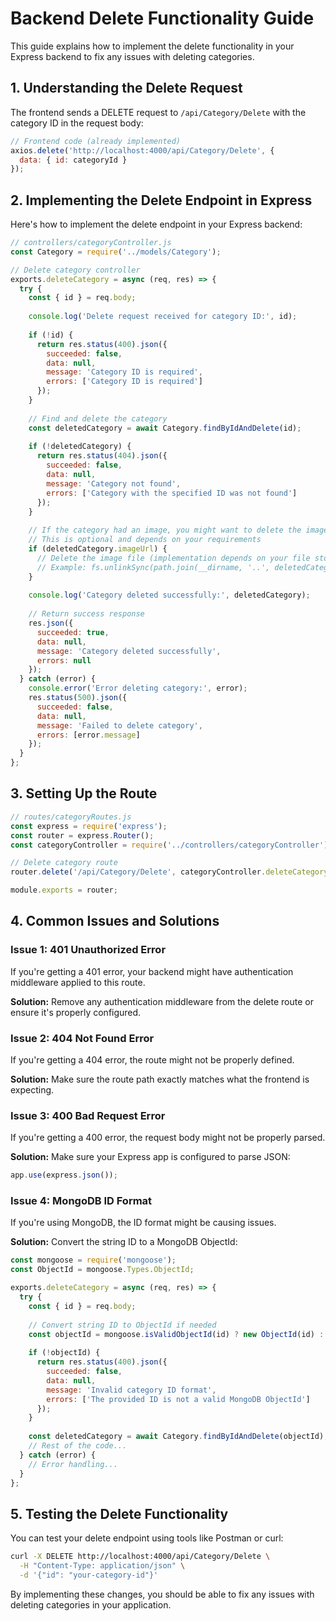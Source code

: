 # Backend Delete Functionality Guide

This guide explains how to implement the delete functionality in your Express backend to fix any issues with deleting categories.

## 1. Understanding the Delete Request

The frontend sends a DELETE request to `/api/Category/Delete` with the category ID in the request body:

```javascript
// Frontend code (already implemented)
axios.delete('http://localhost:4000/api/Category/Delete', {
  data: { id: categoryId }
});
```

## 2. Implementing the Delete Endpoint in Express

Here's how to implement the delete endpoint in your Express backend:

```javascript
// controllers/categoryController.js
const Category = require('../models/Category');

// Delete category controller
exports.deleteCategory = async (req, res) => {
  try {
    const { id } = req.body;
    
    console.log('Delete request received for category ID:', id);
    
    if (!id) {
      return res.status(400).json({
        succeeded: false,
        data: null,
        message: 'Category ID is required',
        errors: ['Category ID is required']
      });
    }
    
    // Find and delete the category
    const deletedCategory = await Category.findByIdAndDelete(id);
    
    if (!deletedCategory) {
      return res.status(404).json({
        succeeded: false,
        data: null,
        message: 'Category not found',
        errors: ['Category with the specified ID was not found']
      });
    }
    
    // If the category had an image, you might want to delete the image file too
    // This is optional and depends on your requirements
    if (deletedCategory.imageUrl) {
      // Delete the image file (implementation depends on your file storage)
      // Example: fs.unlinkSync(path.join(__dirname, '..', deletedCategory.imageUrl));
    }
    
    console.log('Category deleted successfully:', deletedCategory);
    
    // Return success response
    res.json({
      succeeded: true,
      data: null,
      message: 'Category deleted successfully',
      errors: null
    });
  } catch (error) {
    console.error('Error deleting category:', error);
    res.status(500).json({
      succeeded: false,
      data: null,
      message: 'Failed to delete category',
      errors: [error.message]
    });
  }
};
```

## 3. Setting Up the Route

```javascript
// routes/categoryRoutes.js
const express = require('express');
const router = express.Router();
const categoryController = require('../controllers/categoryController');

// Delete category route
router.delete('/api/Category/Delete', categoryController.deleteCategory);

module.exports = router;
```

## 4. Common Issues and Solutions

### Issue 1: 401 Unauthorized Error

If you're getting a 401 error, your backend might have authentication middleware applied to this route.

**Solution:** Remove any authentication middleware from the delete route or ensure it's properly configured.

### Issue 2: 404 Not Found Error

If you're getting a 404 error, the route might not be properly defined.

**Solution:** Make sure the route path exactly matches what the frontend is expecting.

### Issue 3: 400 Bad Request Error

If you're getting a 400 error, the request body might not be properly parsed.

**Solution:** Make sure your Express app is configured to parse JSON:

```javascript
app.use(express.json());
```

### Issue 4: MongoDB ID Format

If you're using MongoDB, the ID format might be causing issues.

**Solution:** Convert the string ID to a MongoDB ObjectId:

```javascript
const mongoose = require('mongoose');
const ObjectId = mongoose.Types.ObjectId;

exports.deleteCategory = async (req, res) => {
  try {
    const { id } = req.body;
    
    // Convert string ID to ObjectId if needed
    const objectId = mongoose.isValidObjectId(id) ? new ObjectId(id) : null;
    
    if (!objectId) {
      return res.status(400).json({
        succeeded: false,
        data: null,
        message: 'Invalid category ID format',
        errors: ['The provided ID is not a valid MongoDB ObjectId']
      });
    }
    
    const deletedCategory = await Category.findByIdAndDelete(objectId);
    // Rest of the code...
  } catch (error) {
    // Error handling...
  }
};
```

## 5. Testing the Delete Functionality

You can test your delete endpoint using tools like Postman or curl:

```bash
curl -X DELETE http://localhost:4000/api/Category/Delete \
  -H "Content-Type: application/json" \
  -d '{"id": "your-category-id"}'
```

By implementing these changes, you should be able to fix any issues with deleting categories in your application.
